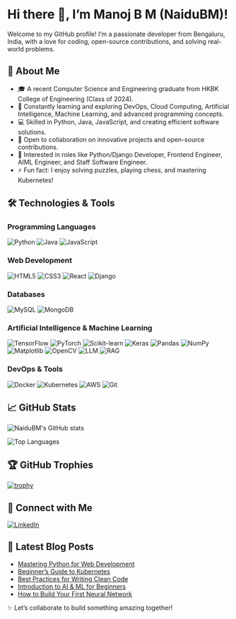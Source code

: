 # Hi there 👋, I’m Manoj B M (NaiduBM)!

Welcome to my GitHub profile! I’m a passionate developer from Bengaluru, India, with a love for coding, open-source contributions, and solving real-world problems.

## 🚀 About Me
- 🎓 A recent Computer Science and Engineering graduate from HKBK College of Engineering (Class of 2024).
- 🌱 Constantly learning and exploring DevOps, Cloud Computing, Artificial Intelligence, Machine Learning, and advanced programming concepts.
- 💻 Skilled in Python, Java, JavaScript, and creating efficient software solutions.
- 🤝 Open to collaboration on innovative projects and open-source contributions.
- 🎯 Interested in roles like Python/Django Developer, Frontend Engineer, AIML Engineer, and Staff Software Engineer.
- ⚡ Fun fact: I enjoy solving puzzles, playing chess, and mastering Kubernetes!

## 🛠 Technologies & Tools

### Programming Languages
![Python](https://img.shields.io/badge/-Python-333333?style=flat&logo=python)
![Java](https://img.shields.io/badge/-Java-333333?style=flat&logo=java)
![JavaScript](https://img.shields.io/badge/-JavaScript-333333?style=flat&logo=javascript)

### Web Development
![HTML5](https://img.shields.io/badge/-HTML5-333333?style=flat&logo=html5)
![CSS3](https://img.shields.io/badge/-CSS3-333333?style=flat&logo=css3)
![React](https://img.shields.io/badge/-React-333333?style=flat&logo=react)
![Django](https://img.shields.io/badge/-Django-333333?style=flat&logo=django)

### Databases
![MySQL](https://img.shields.io/badge/-MySQL-333333?style=flat&logo=mysql)
![MongoDB](https://img.shields.io/badge/-MongoDB-333333?style=flat&logo=mongodb)

### Artificial Intelligence & Machine Learning
![TensorFlow](https://img.shields.io/badge/-TensorFlow-333333?style=flat&logo=tensorflow)
![PyTorch](https://img.shields.io/badge/-PyTorch-333333?style=flat&logo=pytorch)
![Scikit-learn](https://img.shields.io/badge/-Scikit--learn-333333?style=flat&logo=scikit-learn)
![Keras](https://img.shields.io/badge/-Keras-333333?style=flat&logo=keras)
![Pandas](https://img.shields.io/badge/-Pandas-333333?style=flat&logo=pandas)
![NumPy](https://img.shields.io/badge/-NumPy-333333?style=flat&logo=numpy)
![Matplotlib](https://img.shields.io/badge/-Matplotlib-333333?style=flat&logo=matplotlib)
![OpenCV](https://img.shields.io/badge/-OpenCV-333333?style=flat&logo=opencv)
![LLM](https://img.shields.io/badge/-LLM-333333?style=flat&logo=openai)
![RAG](https://img.shields.io/badge/-RAG-333333?style=flat&logo=github)

### DevOps & Tools
![Docker](https://img.shields.io/badge/-Docker-333333?style=flat&logo=docker)
![Kubernetes](https://img.shields.io/badge/-Kubernetes-333333?style=flat&logo=kubernetes)
![AWS](https://img.shields.io/badge/-AWS-333333?style=flat&logo=amazon-aws)
![Git](https://img.shields.io/badge/-Git-333333?style=flat&logo=git)

## 📈 GitHub Stats

![NaiduBM's GitHub stats](https://github-readme-stats.vercel.app/api?username=NaiduBM&show_icons=true&theme=dark)


![Top Languages](https://github-readme-stats.vercel.app/api/top-langs/?username=NaiduBM&layout=compact&theme=dark)

## 🏆 GitHub Trophies

[![trophy](https://github-profile-trophy.vercel.app/?username=NaiduBM&theme=onedark)](https://github.com/ryo-ma/github-profile-trophy)

## 🔗 Connect with Me

[![LinkedIn](https://img.shields.io/badge/-LinkedIn-333333?style=flat&logo=linkedin)](https://www.linkedin.com/in/manoj-b-m)

## 📝 Latest Blog Posts

<!-- BLOG-POST-LIST:START -->
- [Mastering Python for Web Development](#)
- [Beginner’s Guide to Kubernetes](#)
- [Best Practices for Writing Clean Code](#)
- [Introduction to AI & ML for Beginners](#)
- [How to Build Your First Neural Network](#)
<!-- BLOG-POST-LIST:END -->

✨ Let’s collaborate to build something amazing together!
